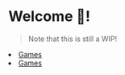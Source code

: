 # Welcome 👋!

> Note that this is still a WIP!

<li class="navbar-Games"><a href="games">Games</a></li>

<li class="navbar-Games"><a href="test_page">Games</a></li>
